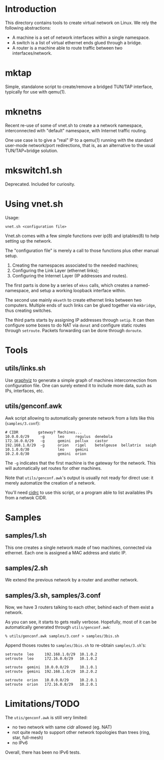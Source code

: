 # Introduction
This directory contains tools to create virtual network on Linux. We
rely the following abstractions:

- A machine is a set of network interfaces within a single namespace.
- A switch is a list of virtual ethernet ends glued through a bridge.
- A router is a machine able to route traffic between two interfaces/network.

# mktap
Simple, standalone script to create/remove a bridged TUN/TAP interface,
typically for use with qemu(1).

# mknetns
Recent re-use of some of vnet.sh to create a a network namespace,
interconnected with "default" namespace, with Internet traffic
routing.

One use case is to give a "real" IP to a qemu(1) running
with the standard user-mode network/port redirections,
that is, as an alternative to the usual TUN/TAP+bridge
solution.

# mkswitch1.sh
Deprecated. Included for curiosity.

# Using vnet.sh
Usage:

    vnet.sh <configuration file>

Vnet.sh comes with a few simple functions over ip(8) and iptables(8) to
help setting up the network.

The "configuration file" is merely a call to those functions plus other
manual setup.

1. Creating the namespaces associated to the needed machines;
2. Configuring the Link Layer (ethernet links);
3. Configuring the Internet Layer (IP addresses and routes).

The first parts is done by a series of `mkns` calls, which creates
a named-namespace, and setup a working loopback interface within.

The second use mainly `mkveth` to create ethernet links between two
computers. Multiple ends of such links can be glued together via
`mkbridge`, thus creating switches.

The third parts starts by assigning IP addresses through `setip`.
It can then configure some boxes to do NAT via `donat` and configure
static routes through `setroute`. Packets forwarding can be done
through `doroute`.

# Tools
## utils/links.sh
Use [graphviz](http://www.graphviz.org/) to generate a simple graph of
machines interconnection from configuration file. One can surely extend
it to include more data, such as IPs, interfaces, etc.

## utils/genconf.awk
Awk script allowing to automatically generate network from a lists like
this (`samples/3.conf`):

    # CIDR         gateway? Machines...
    10.0.0.0/29     -g      leo     regulus  denebola
    172.16.0.0/29   -g      gemini  pollux   castor
    192.168.1.0/29  -g      orion   rigel    betelgeuse  bellatrix  saiph
    10.1.0.0/30             leo     gemini
    10.2.0.0/30             gemini  orion

The `-g` indicates that the first machine is the gateway for the
network. This will automatically set routes for other machines.

Note that `utils/genconf.awk`'s output is usually not ready for direct use:
it merely automatize the creation of a network.

You'll need [cidrc](https://github.com/mbivert/cidrc) to use this script,
or a program able to list availables IPs from a netwok CIDR.

# Samples
## samples/1.sh
This one creates a single network made of two machines, connected via
ethernet. Each one is assigned a MAC address and static IP.

## samples/2.sh
We extend the previous network by a router and another network.

## samples/3.sh, samples/3.conf
Now, we have 3 routers talking to each other, behind each of them
exist a network.

As you can see, it starts to gets really verbose. Hopefully, most of
it can be automatically generated through `utils/genconf.awk`:

    % utils/genconf.awk samples/3.conf > samples/3bis.sh

Append thoses routes to `samples/3bis.sh` to re-obtain `samples/3.sh`'s:

    setroute  leo     192.168.1.0/29  10.1.0.2
    setroute  leo     172.16.0.0/29   10.1.0.2

    setroute  gemini  10.0.0.0/29     10.1.0.1
    setroute  gemini  192.168.1.0/29  10.2.0.2

    setroute  orion   10.0.0.0/29     10.2.0.1
    setroute  orion   172.16.0.0/29   10.2.0.1

# Limitations/TODO
The `utis/genconf.awk` is still very limited:

- no two network with same cidr allowed (eg. NAT)
- not quite ready to support other network topologies than trees (ring, star, full-mesh)
- no IPv6

Overall, there has been no IPv6 tests.

